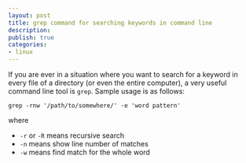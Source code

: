 ```yaml
---
layout: post
title: grep command for searching keywords in command line
description:
publish: true
categories: 
- linux
---
```


If you are ever in a situation where you want to search for a keyword in every file of a directory (or even the entire computer), a very useful command line tool is `grep`. Sample usage is as follows:

	grep -rnw '/path/to/somewhere/' -e 'word pattern'

where 

* `-r` or `-R` means recursive search
* `-n` means show line number of matches
* `-w` means find match for the whole word



